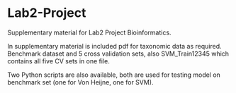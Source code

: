 # Lab2-Project
Supplementary material for Lab2 Project Bioinformatics.

In supplementary material is included pdf for taxonomic data as required.
Benchmark dataset and 5 cross validation sets, also SVM_Train12345 which contains all five CV sets in one file. 

Two Python scripts are also available, both are used for testing model on benchmark set (one for Von Heijne, one for SVM).

